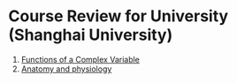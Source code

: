 # Course Review for University (Shanghai University)
1. [Functions of a Complex Variable](./complex_html)
2. [Anatomy and physiology](./解剖.md)